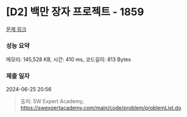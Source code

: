 # [D2] 백만 장자 프로젝트 - 1859 

[문제 링크](https://swexpertacademy.com/main/code/problem/problemDetail.do?contestProbId=AV5LrsUaDxcDFAXc) 

### 성능 요약

메모리: 145,528 KB, 시간: 410 ms, 코드길이: 813 Bytes

### 제출 일자

2024-06-25 20:56



> 출처: SW Expert Academy, https://swexpertacademy.com/main/code/problem/problemList.do